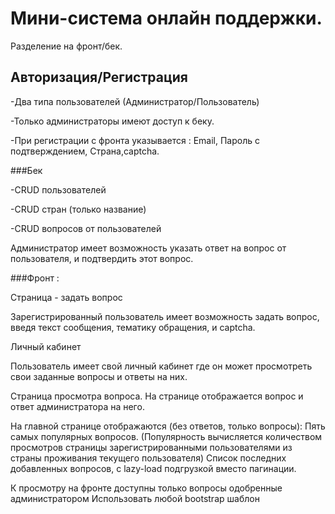 # Мини-система онлайн поддержки.

Разделение на фронт/бек.
 
## Авторизация/Регистрация
 
-Два типа пользователей (Администратор/Пользователь)

-Только администраторы имеют доступ к беку.

-При регистрации с фронта указывается : Email, Пароль с подтверждением, Страна,captcha.
 
###Бек

-CRUD пользователей

-CRUD стран (только название)

-CRUD вопросов от пользователей

Администратор имеет возможность указать ответ на вопрос от пользователя, и подтвердить этот вопрос. 
 
###Фронт :

Страница - задать вопрос

Зарегистрированный пользователь имеет возможность задать вопрос, введя текст сообщения, тематику обращения, и captcha.
 
Личный кабинет

Пользователь имеет свой личный кабинет где он может просмотреть свои заданные вопросы и ответы на них.
 
Страница просмотра вопроса.
На странице отображается вопрос и ответ администратора на него.
 
На главной странице отображаются (без ответов, только вопросы):
Пять самых популярных вопросов. (Популярность вычисляется количеством просмотров страницы зарегистрированными пользователями из страны проживания текущего пользователя)
Список последних добавленных вопросов, с lazy-load подгрузкой вместо пагинации.
 
К просмотру на фронте доступны только вопросы одобренные администратором
Использовать любой bootstrap шаблон
